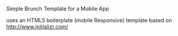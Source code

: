 Simple Brunch Template for a Mobile App

uses an HTML5 boilerplate (mobile Responsive) template based on http://www.initializr.com/
